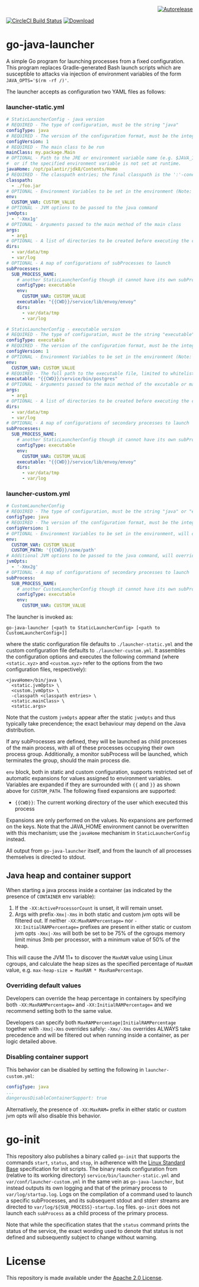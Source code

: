 <p align="right">
<a href="https://autorelease3.general.dmz.palantir.tech/repos/palantir/go-java-launcher"><img src="https://img.shields.io/badge/Perform%20an-Autorelease-success.svg" alt="Autorelease"></a>
</p>

[![CircleCI Build Status](https://circleci.com/gh/palantir/go-java-launcher/tree/develop.svg?style=shield)](https://circleci.com/gh/palantir/go-java-launcher)
[![Download](https://api.bintray.com/packages/palantir/releases/go-java-launcher/images/download.svg) ](https://bintray.com/palantir/releases/go-java-launcher/_latestVersion)

# go-java-launcher

A simple Go program for launching processes from a fixed configuration. This program replaces Gradle-generated Bash
launch scripts which are susceptible to attacks via injection of environment variables of the form `JAVA_OPTS='$(rm -rf
/)'`.

The launcher accepts as configuration two YAML files as follows:

### launcher-static.yml

```yaml
# StaticLauncherConfig - java version
# REQUIRED - The type of configuration, must be the string "java"
configType: java
# REQUIRED - The version of the configuration format, must be the integer 1
configVersion: 1
# REQUIRED - The main class to be run
mainClass: my.package.Main
# OPTIONAL - Path to the JRE or environment variable name (e.g. $JAVA_11_HOME). Defaults to the JAVA_HOME environment variable if unset,
#  or if the specified environment variable is not set at runtime.
javaHome: /opt/palantir/jdk8/Contents/Home
# REQUIRED - The classpath entries; the final classpath is the ':'-concatenated list in the given order
classpath:
  - ./foo.jar
# OPTIONAL - Environment Variables to be set in the environment (Note: cannot be referenced on args list)
env:
  CUSTOM_VAR: CUSTOM_VALUE
# OPTIONAL - JVM options to be passed to the java command
jvmOpts:
  - '-Xmx1g'
# OPTIONAL - Arguments passed to the main method of the main class
args:
  - arg1
# OPTIONAL - A list of directories to be created before executing the command. Must be relative to CWD and over [A-Za-z0-9].
dirs:
  - var/data/tmp
  - var/log
# OPTIONAL - A map of configurations of subProcesses to launch
subProcesses:
  SUB_PROCESS_NAME:
    # another StaticLauncherConfig though it cannot have its own subProcesses, and uses its parent's configVersion
    configType: executable
    env:
      CUSTOM_VAR: CUSTOM_VALUE
    executable: "{{CWD}}/service/lib/envoy/envoy"
    dirs:
      - var/data/tmp
      - var/log
```

```yaml
# StaticLauncherConfig - executable version
# REQUIRED - The type of configuration, must be the string "executable"
configType: executable
# REQUIRED - The version of the configuration format, must be the integer 1
configVersion: 1
# OPTIONAL - Environment Variables to be set in the environment (Note: cannot be referenced on args list)
env:
  CUSTOM_VAR: CUSTOM_VALUE
# REQUIRED - The full path to the executable file, limited to whitelisted values (java, postgres, influxd, grafana-server)
executable: "{{CWD}}/service/bin/postgres"
# OPTIONAL - Arguments passed to the main method of the excutable or main class
args:
  - arg1
# OPTIONAL - A list of directories to be created before executing the command. Must be relative to CWD and over [A-Za-z0-9].
dirs:
  - var/data/tmp
  - var/log
# OPTIONAL - A map of configurations of secondary processes to launch
subProcesses:
  SUB_PROCESS_NAME:
    # another StaticLauncherConfig though it cannot have its own subProcesses, and uses its parent's configVersion
    configType: executable
    env:
      CUSTOM_VAR: CUSTOM_VALUE
    executable: "{{CWD}}/service/lib/envoy/envoy"
    dirs:
      - var/data/tmp
      - var/log
```

### launcher-custom.yml

```yaml
# CustomLauncherConfig
# REQUIRED - The type of configuration, must be the string "java" or "executable"
configType: java
# REQUIRED - The version of the configuration format, must be the integer 1
configVersion: 1
# OPTIONAL - Environment Variables to be set in the environment, will override defaults in static config (Note: cannot be referenced on args list)
env:
  CUSTOM_VAR: CUSTOM_VALUE
  CUSTOM_PATH: '{{CWD}}/some/path'
# Additional JVM options to be passed to the java command, will override defaults in static config. Ignored if configType is "executable"
jvmOpts:
  - '-Xmx2g'
# OPTIONAL - A map of configurations of secondary processes to launch
subProcess:
  SUB_PROCESS_NAME:
    # another CustomLauncherConfig though it cannot have its own subProcesses, and uses its parent's configVersion
    configType: executable
    env:
      CUSTOM_VAR: CUSTOM_VALUE
```

The launcher is invoked as:
```
go-java-launcher [<path to StaticLauncherConfig> [<path to CustomLauncherConfig>]]
```

where the static configuration file defaults to `./launcher-static.yml` and the custom configuration file defaults to
`./launcher-custom.yml`. It assembles the configuration options and executes the following command (where `<static.xyz>`
and `<custom.xyz>` refer to the options from the two configuration files, respectively):

```
<javaHome>/bin/java \
  <static.jvmOpts> \
  <custom.jvmOpts> \
  -classpath <classpath entries> \
  <static.mainClass> \
  <static.args>
```

Note that the custom `jvmOpts` appear after the static `jvmOpts` and thus typically take precendence; the exact
behaviour may depend on the Java distribution.

If any subProcesses are defined, they will be launched as child processes of the main process, with all of these
processes occupying their own process group. Additionally, a monitor subProcess will be launched, which terminates
the group, should the main process die.

`env` block, both in static and custom configuration, supports restricted set of automatic expansions for values
assigned to environment variables. Variables are expanded if they are surrounded with `{{` and `}}` as shown above
for `CUSTOM_PATH`. The following fixed expansions are supported:

* `{{CWD}}`: The current working directory of the user which executed this process

Expansions are only performed on the values. No expansions are performed on the keys. Note that the JAVA_HOME
environment cannot be overwritten with this mechanism; use the `javaHome` mechanism in `StaticLauncherConfig` instead.

All output from `go-java-launcher` itself, and from the launch of all processes themselves is directed to stdout.

## Java heap and container support

When starting a java process inside a container (as indicated by the presence of ``CONTAINER`` env
variable):
1. If the `-XX:ActiveProcessorCount` is unset, it will remain unset.
1. Args with prefix``-Xmx|-Xms`` in both static and custom jvm opts will be filtered out. If neither
   ``-XX:MaxRAMPercentage=`` nor ``-XX:InitialRAMPercentage=`` prefixes are present in either static or custom jvm opts
   ``-Xmx|-Xms`` will both be set to be 75% of the cgroups memory limit minus 3mb per processor, with a minimum value of
   50% of the heap.

This will cause the JVM 11+ to discover the ``MaxRAM`` value using Linux cgroups, and calculate the heap sizes as the specified
percentage of ``MaxRAM`` value, e.g. ``max-heap-size = MaxRAM * MaxRamPercentage``.

### Overriding default values

Developers can override the heap percentage in containers by specifying both ``-XX:MaxRAMPercentage=``
and ``-XX:InitialRAMPercentage=`` and we recommend setting both to the same value.

Developers can specify both ``MaxRAMPercentage|InitialRAMPercentage``
together with ``-Xmx|-Xms`` overrides safely: ``-Xmx/-Xms`` overrides ALWAYS take precedence and will be filtered out
when running inside a container, as per logic detailed above.

### Disabling container support

This behavior can be disabled by setting the following in ``launcher-custom.yml``:

```yaml
configType: java
...
dangerousDisableContainerSupport: true
```

Alternatively, the presence of ``-XX:MaxRAM=`` prefix in either static or custom jvm opts will also disable this
behavior.

# go-init

This repository also publishes a binary called `go-init` that supports the commands `start`, `status`, and `stop`, in
adherence with the
[Linux Standard Base](http://refspecs.linuxbase.org/LSB_3.1.1/LSB-Core-generic/LSB-Core-generic/iniscrptact.html)
specification for init scripts. The binary reads configuration from (relative to its working directory)
`service/bin/launcher-static.yml` and `var/conf/launcher-custom.yml` in the same vein as `go-java-launcher`, but instead
outputs its own logging and that of the primary process to `var/log/startup.log`.  Logs on the compilation of a
command used to launch a specific subProcesses, and its subsequent stdout and stderr streams are directed to
`var/log/${SUB_PROCESS}-startup.log` files. `go-init` does not launch each `subProcess` as a child process of the
primary process.

Note that while the specification states that the `status` command prints the status of the service, the exact wording
used to denote that status is not defined and subsequently subject to change without warning.

# License
This repository is made available under the [Apache 2.0 License](http://www.apache.org/licenses/LICENSE-2.0).
